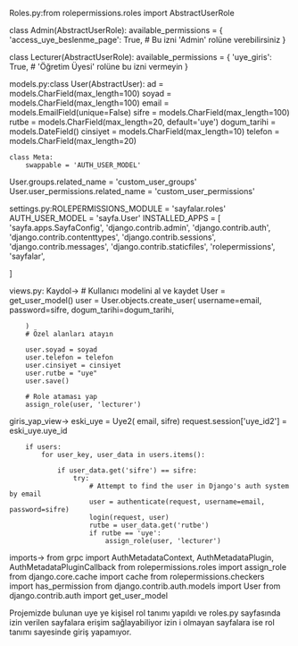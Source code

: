 Roles.py:from rolepermissions.roles import AbstractUserRole

class Admin(AbstractUserRole):
    available_permissions = {
        'access_uye_beslenme_page': True,  # Bu izni 'Admin' rolüne verebilirsiniz
    }

class Lecturer(AbstractUserRole):
    available_permissions = {
        'uye_giris': True,  # 'Öğretim Üyesi' rolüne bu izni vermeyin
    }

models.py:class User(AbstractUser):
    ad = models.CharField(max_length=100)
    soyad = models.CharField(max_length=100)
    email = models.EmailField(unique=False)
    sifre = models.CharField(max_length=100)
    rutbe = models.CharField(max_length=20, default='uye')
    dogum_tarihi = models.DateField()
    cinsiyet = models.CharField(max_length=10)
    telefon = models.CharField(max_length=20)

    class Meta:
        swappable = 'AUTH_USER_MODEL'



User.groups.related_name = 'custom_user_groups'
User.user_permissions.related_name = 'custom_user_permissions'

settings.py:ROLEPERMISSIONS_MODULE = 'sayfalar.roles'
AUTH_USER_MODEL = 'sayfa.User'
INSTALLED_APPS = [
    'sayfa.apps.SayfaConfig',
    'django.contrib.admin',
    'django.contrib.auth',
    'django.contrib.contenttypes',
    'django.contrib.sessions',
    'django.contrib.messages',
    'django.contrib.staticfiles',
    'rolepermissions',
    'sayfalar',  
    

]

views.py: Kaydol-> # Kullanıcı modelini al ve kaydet
        User = get_user_model()
        user = User.objects.create_user(
            username=email,
            password=sifre,
            dogum_tarihi=dogum_tarihi, 


        )
        # Özel alanları atayın
        
        user.soyad = soyad
        user.telefon = telefon
        user.cinsiyet = cinsiyet
        user.rutbe = "uye"
        user.save()

        # Role ataması yap
        assign_role(user, 'lecturer')

giris_yap_view-> eski_uye = Uye2( email, sifre)
        request.session['uye_id2'] = eski_uye.uye_id

        if users:
            for user_key, user_data in users.items():
                
                if user_data.get('sifre') == sifre:
                    try:
                        # Attempt to find the user in Django's auth system by email
                        user = authenticate(request, username=email, password=sifre)
                        login(request, user)
                        rutbe = user_data.get('rutbe')
                        if rutbe == 'uye':
                            assign_role(user, 'lecturer')


imports->
from grpc import AuthMetadataContext, AuthMetadataPlugin, AuthMetadataPluginCallback
from rolepermissions.roles import assign_role
from django.core.cache import cache
from rolepermissions.checkers import has_permission
from django.contrib.auth.models import User
from django.contrib.auth import get_user_model




Projemizde bulunan uye ye kişisel rol tanımı yapıldı ve roles.py sayfasında izin verilen sayfalara erişim sağlayabiliyor izin i olmayan sayfalara ise rol tanımı sayesinde giriş yapamıyor.


                            


